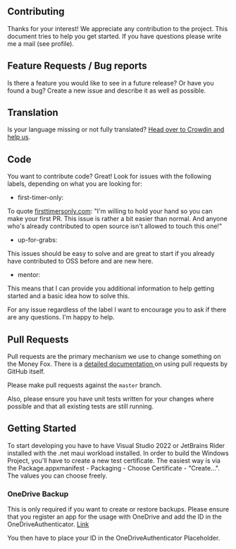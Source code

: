 ## Contributing

Thanks for your interest! We appreciate any contribution to the project.
This document tries to help you get started. If you have questions please write me a mail (see profile).

## Feature Requests / Bug reports
Is there a feature you would like to see in a future release? Or have you found a bug? Create a new issue and describe it as well as possible.

## Translation
Is your language missing or not fully translated? [Head over to Crowdin and help us](https://crowdin.com/project/money-fox).

## Code
You want to contribute code? Great! Look for issues with the following labels, depending on what you are looking for:

- first-timer-only: 

To quote [firsttimersonly.com](http://www.firsttimersonly.com/): "I'm willing to hold your hand so you can make your first PR. This issue is rather a bit easier than normal. And anyone who's already contributed to open source isn't allowed to touch this one!"

- up-for-grabs:

This issues should be easy to solve and are great to start if you already have contributed to OSS before and are new here.

- mentor:

This means that I can provide you additional information to help getting started and a basic idea how to solve this.

For any issue regardless of the label I want to encourage you to ask if there are any questions. I'm happy to help.

## Pull Requests
Pull requests are the primary mechanism we use to change something on the Money Fox. There is a [detailed documentation ](https://help.github.com/articles/using-pull-requests/) on using pull requests by GitHub itself.

Please make pull requests against the `master` branch.

Also, please ensure you have unit tests written for your changes where possible and that all existing tests are still running.

## Getting Started
To start developing you have to have Visual Studio 2022 or JetBrains Rider installed with the .net maui workload installed.
In order to build the Windows Project, you'll have to create a new test certificate. The easiest way is via the Package.appxmanifest - Packaging - Choose Certificate - "Create...". The values you can choose freely.

### OneDrive Backup
This is only required if you want to create or restore backups. Please ensure that you register an app for the usage with OneDrive and add the ID in the OneDriveAuthenticator. [Link](http://go.microsoft.com/fwlink/p/?LinkId=193157)

You then have to place your ID in the OneDriveAuthenticator Placeholder.
